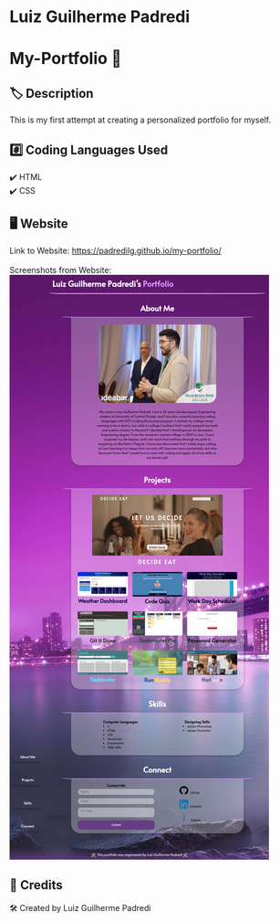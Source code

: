 # Luiz Guilherme Padredi

# My-Portfolio :pencil:

## :label: Description
This is my first attempt at creating a personalized portfolio for myself.

## 	:hash: Coding Languages Used
:heavy_check_mark: HTML</br>
:heavy_check_mark: CSS</br>

## :desktop_computer: Website
Link to Website: https://padredilg.github.io/my-portfolio/
</br></br>
Screenshots from Website:
![screenshot of website](./assets/images/screen-capture2.png)

## :clap: Credits

:hammer_and_wrench: Created by Luiz Guilherme Padredi
